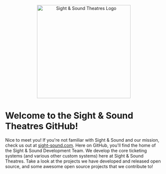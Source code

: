 <p align="center">
  <picture>
    <source media="(prefers-color-scheme: dark)" srcset="https://assets.kontent.sight-sound.com/abe78845-d122-008b-9f9a-d2c272d10c67/0ab9940f-ac72-4971-8539-0bcc2f3db906/S&S_4C_Reverse.png">
    <source media="(prefers-color-scheme: light)" srcset="https://assets.kontent.sight-sound.com/abe78845-d122-008b-9f9a-d2c272d10c67/07242a4c-5986-44f6-b89d-710571af5071/S&S_4C_Positive.png">
    <img alt="Sight &amp; Sound Theatres Logo" width="300px" src="https://assets.kontent.sight-sound.com/abe78845-d122-008b-9f9a-d2c272d10c67/07242a4c-5986-44f6-b89d-710571af5071/S&S_4C_Positive.png">
  </picture>
</p>

# Welcome to the Sight &amp; Sound Theatres GitHub!

Nice to meet you! If you're not familiar with Sight &amp; Sound and our mission, check us out at [sight-sound.com](https://sight-sound.com). Here on GitHub, you'll find the home of the Sight &amp; Sound Development Team. We develop the core ticketing systems (and various other custom systems) here at Sight &amp; Sound Theatres. Take a look at the projects we have developed and released open source, and some awesome open source projects that we contribute to!
